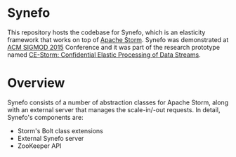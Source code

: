 # Synefo
This repository hosts the codebase for Synefo, which is an elasticity framework that works on top of [Apache Storm](http://storm.apache.org/). Synefo was demonstrated at [ACM SIGMOD 2015](http://www.sigmod2015.org/) Conference and it was part of the research prototype named [CE-Storm: Confidential Elastic Processing of Data Streams](http://db10.cs.pitt.edu/pubserver/web/ViewPublication.php?PublicationUID=a731d278f75dcb03b0926361df4853).

# Overview
Synefo consists of a number of abstraction classes for Apache Storm, along with an external server that manages the scale-in/-out requests. In detail, Synefo's components are: 
  * Storm's Bolt class extensions
  * External Synefo server
  * ZooKeeper API
